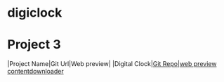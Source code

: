 # digiclock
# Project 3
|Project Name|Git Url|Web preview|
|Digital Clock|[Git Repo](https://github.com/ankubisht987/digiclock.git)|[web preview contentdownloader](https://ankubisht987.github.io/digiclock/)
